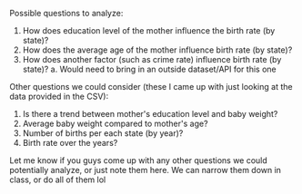 Possible questions to analyze:

1. How does education level of the mother influence the birth rate (by state)?
2. How does the average age of the mother influence birth rate (by state)?
3. How does another factor (such as crime rate) influence birth rate (by state)?
    a. Would need to bring in an outside dataset/API for this one

Other questions we could consider (these I came up with just looking at the data provided in the CSV):
1. Is there a trend between mother's education level and baby weight?
2. Average baby weight compared to mother's age?
3. Number of births per each state (by year)?
4. Birth rate over the years?

Let me know if you guys come up with any other questions we could potentially analyze, or just note them here. We can narrow them down in class, or do all of them lol